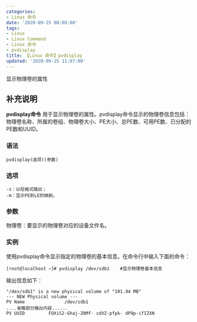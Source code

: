 ```yaml
---
categories:
- Linux 命令
date: '2020-09-25 08:00:00'
tags:
- Linux
- Linux Command
- Linux 命令
- pvdisplay
title: 【Linux 命令】pvdisplay
updated: '2020-09-25 11:07:00'
---
```


显示物理卷的属性

## 补充说明

**pvdisplay命令** 用于显示物理卷的属性。pvdisplay命令显示的物理卷信息包括：物理卷名称、所属的卷组、物理卷大小、PE大小、总PE数、可用PE数、已分配的PE数和UUID。

###  语法

```shell
pvdisplay(选项)(参数)
```

###  选项

```shell
-s：以短格式输出；
-m：显示PE到LE的映射。
```

###  参数

物理卷：要显示的物理卷对应的设备文件名。

###  实例

使用pvdisplay命令显示指定的物理卷的基本信息。在命令行中输入下面的命令：

```shell
[root@localhost ~]# pvdisplay /dev/sdb1    #显示物理卷基本信息
```

输出信息如下：

```shell
"/dev/sdb1" is a new physical volume of "101.94 MB"  
--- NEW Physical volume ---  
PV Name               /dev/sdb1  
....省略部分输出内容......  
PV UUID         FOXiS2-Ghaj-Z0Mf- cdVZ-pfpk- dP9p-ifIZXN
```


